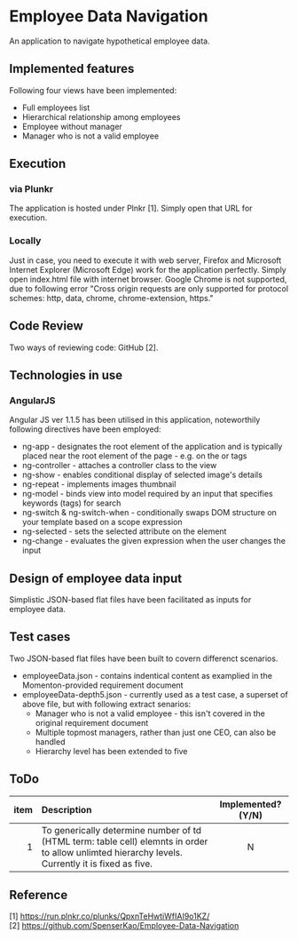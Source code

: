 # Employee Data Navigation
An application to navigate hypothetical employee data.

## Implemented features
Following four views have been implemented:
   - Full employees list
   - Hierarchical relationship among employees
   - Employee without manager
   - Manager who is not a valid employee
 
## Execution
### via Plunkr
The application is hosted under Plnkr [1]. Simply open that URL for execution.
 
### Locally
Just in case, you need to execute it with web server, Firefox and Microsoft Internet Explorer (Microsoft Edge) work for the application perfectly. 
Simply open index.html file with internet browser.
Google Chrome is not supported, due to following error "Cross origin requests are only supported for protocol schemes: http, data, chrome, chrome-extension, https." 

## Code Review
Two ways of reviewing code: GitHub [2].

## Technologies in use
### AngularJS
Angular JS ver 1.1.5 has been utilised in this application, noteworthily following directives have been employed:
   - ng-app - designates the root element of the application and is typically placed near the root element of the page - e.g. on the <body> or <html> tags
   - ng-controller - attaches a controller class to the view
   - ng-show - enables conditional display of selected image's details 
   - ng-repeat - implements images thumbnail
   - ng-model - binds view into model required by an input that specifies keywords (tags) for search
   - ng-switch & ng-switch-when - conditionally swaps DOM structure on your template based on a scope expression
   - ng-selected - sets the selected attribute on the element
   - ng-change - evaluates the given expression when the user changes the input

## Design of employee data input
Simplistic JSON-based flat files have been facilitated as inputs for employee data.

## Test cases
Two JSON-based flat files have been built to covern differenct scenarios.
   - employeeData.json - contains indentical content as examplied in the Momenton-provided requirement document
   - employeeData-depth5.json - currently used as a test case, a superset of above file, but with following extract senarios:
      - Manager who is not a valid employee - this isn't covered in the original requirement document
	  - Multiple topmost managers, rather than just one CEO, can also be handled
	  - Hierarchy level has been extended to five

## ToDo
| item | Description | Implemented? (Y/N) |
| ---:|:-------------|:-----:|
|1| To generically determine number of td (HTML term: table cell) elemnts in order to allow unlimted hierarchy levels. Currently it is  fixed as five. | N |

## Reference
[1] https://run.plnkr.co/plunks/QpxnTeHwtiWfIAI9o1KZ/ <br/>
[2] https://github.com/SpenserKao/Employee-Data-Navigation <br/>
